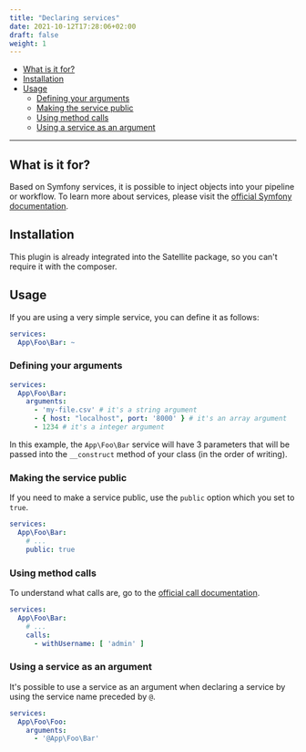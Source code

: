 ```yaml
---
title: "Declaring services"
date: 2021-10-12T17:28:06+02:00
draft: false
weight: 1
---
```


- [What is it for?](#what-is-it-for)
- [Installation](#installation)
- [Usage](#usage)
  - [Defining your arguments](#defining-your-arguments)
  - [Making the service public](#making-the-service-public)
  - [Using method calls](#using-method-calls)
  - [Using a service as an argument](#using-a-service-as-an-argument)

---

## What is it for?

Based on Symfony services, it is possible to inject objects into your pipeline or workflow.
To learn more about services, please visit the
[official Symfony documentation](https://symfony.com/doc/current/service_container.html).

## Installation

This plugin is already integrated into the Satellite package, so you can't require it with the composer.

## Usage

If you are using a very simple service, you can define it as follows:

```yaml
services:
  App\Foo\Bar: ~
```

### Defining your arguments

```yaml
services:
  App\Foo\Bar:
    arguments:
      - 'my-file.csv' # it's a string argument
      - { host: "localhost", port: '8000' } # it's an array argument
      - 1234 # it's a integer argument
```

In this example, the `App\Foo\Bar` service will have 3 parameters that will be passed into the 
`__construct` method of your class (in the order of writing).

### Making the service public

If you need to make a service public, use the `public` option which you set to `true`.

```yaml
services:
  App\Foo\Bar:
    # ...
    public: true
```

### Using method calls

To understand what calls are, go to the [official call documentation](https://symfony.com/doc/current/service_container/calls.html).

```yaml
services:
  App\Foo\Bar:
    # ...
    calls:
      - withUsername: [ 'admin' ]
```

### Using a service as an argument

It's possible to use a service as an argument when declaring a service by using the service name preceded by `@`.

```yaml
services:
  App\Foo\Foo:
    arguments:
      - '@App\Foo\Bar'
```
